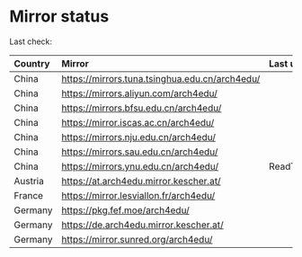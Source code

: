 <script src="./time.js"></script>
# Mirror status
Last check: <script type="text/javascript">localize(1692764389.0058815);</script>

|Country|Mirror|Last update|
|:------|:-----|:----------|
|China|https://mirrors.tuna.tsinghua.edu.cn/arch4edu/|<script type="text/javascript">localize(1692729065);</script>|
|China|https://mirrors.aliyun.com/arch4edu/|<script type="text/javascript">localize(1692685961);</script>|
|China|https://mirrors.bfsu.edu.cn/arch4edu/|<script type="text/javascript">localize(1692729065);</script>|
|China|https://mirror.iscas.ac.cn/arch4edu/|<script type="text/javascript">localize(1692729065);</script>|
|China|https://mirrors.nju.edu.cn/arch4edu/|<script type="text/javascript">localize(1692729065);</script>|
|China|https://mirrors.sau.edu.cn/arch4edu/|<script type="text/javascript">localize(1692729065);</script>|
|China|https://mirrors.ynu.edu.cn/arch4edu/|ReadTimeout|
|Austria|https://at.arch4edu.mirror.kescher.at/|<script type="text/javascript">localize(1692729065);</script>|
|France|https://mirror.lesviallon.fr/arch4edu/|<script type="text/javascript">localize(1692685961);</script>|
|Germany|https://pkg.fef.moe/arch4edu/|<script type="text/javascript">localize(1692729065);</script>|
|Germany|https://de.arch4edu.mirror.kescher.at/|<script type="text/javascript">localize(1692729065);</script>|
|Germany|https://mirror.sunred.org/arch4edu/|<script type="text/javascript">localize(1692729065);</script>|

<script src="./tablefilter/tablefilter.js"></script>
<script src="./table.js"></script>